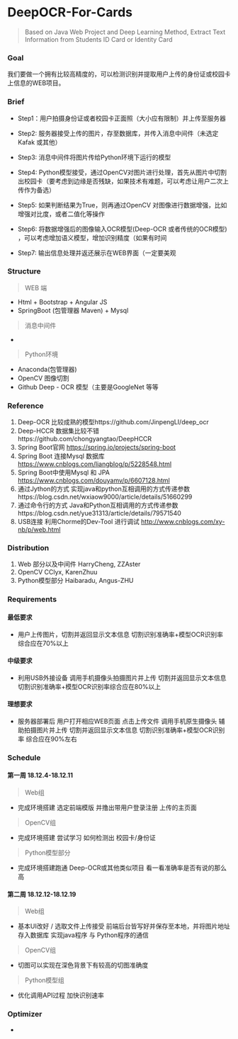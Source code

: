 # DeepOCR-For-Cards
> Based on Java Web Project and Deep Learning Method, Extract Text Information from Students ID Card or  Identity Card 

### Goal

我们要做一个拥有比较高精度的，可以检测识别并提取用户上传的身份证或校园卡上信息的WEB项目。

### Brief

- Step1：用户拍摄身份证或者校园卡正面照（大小应有限制）并上传至服务器

- Step2:   服务器接受上传的图片，存至数据库，并传入消息中间件（未选定 Kafak 或其他）

- Step3:   消息中间件将图片传给Python环境下运行的模型

- Step4:   Python模型接受，通过OpenCV对图片进行处理，首先从图片中切割出校园卡（要考虑到边缘是否残缺，如果技术有难题，可以考虑让用户二次上传作为备选）

- Step5:   如果判断结果为True，则再通过OpenCV 对图像进行数据增强，比如增强对比度，或者二值化等操作

- Step6:   将数据增强后的图像输入OCR模型(Deep-OCR 或者传统的OCR模型) ，可以考虑增加语义模型，增加识别精度（如果有时间
- Step7:   输出信息处理并返还展示在WEB界面（一定要美观

### Structure

> WEB 端

- Html + Bootstrap + Angular JS
- SpringBoot (包管理器 Maven) + Mysql

> 消息中间件

- 

> Python环境

- Anaconda(包管理器)
- OpenCV 图像切割
- Github Deep - OCR 模型（主要是GoogleNet 等等

### Reference

1. Deep-OCR 比较成熟的模型https://github.com/JinpengLI/deep_ocr
2. Deep-HCCR 数据集比较不错https://github.com/chongyangtao/DeepHCCR
3. Spring Boot官网 https://spring.io/projects/spring-boot 
4. Spring Boot 连接Mysql 数据库 https://www.cnblogs.com/liangblog/p/5228548.html
5.  Spring Boot中使用Mysql 和 JPA https://www.cnblogs.com/douyamv/p/6607128.html
6. 通过Jython的方式 实现java和python互相调用的方式传递参数https://blog.csdn.net/wxiaow9000/article/details/51660299
7. 通过命令行的方式 Java和Python互相调用的方式传递参数https://blog.csdn.net/yue31313/article/details/79571540
8. USB连接 利用Chorme的Dev-Tool 进行调试 http://www.cnblogs.com/xy-nb/p/web.html 

### Distribution

1. Web 部分以及中间件 HarryCheng, ZZAster
2. OpenCV CClyx, KarenZhuu
3. Python模型部分 Haibaradu, Angus-ZHU





### Requirements

#### 最低要求

- 用户上传图片，切割并返回显示文本信息 切割识别准确率+模型OCR识别率 综合应在70%以上

#### 中级要求

- 利用USB外接设备 调用手机摄像头拍摄图片并上传 切割并返回显示文本信息 切割识别准确率+模型OCR识别率综合应在80%以上

#### 理想要求

- 服务器部署后 用户打开相应WEB页面 点击上传文件 调用手机原生摄像头 辅助拍摄图片并上传 切割并返回显示文本信息 切割识别准确率+模型OCR识别率 综合应在90%左右



### Schedule

#### 第一周 18.12.4-18.12.11

> Web组

- 完成环境搭建 选定前端模版 并撸出带用户登录注册 上传的主页面 

> OpenCV组

- 完成环境搭建 尝试学习 如何检测出 校园卡/身份证

> Python模型部分

- 完成环境搭建跑通 Deep-OCR或其他类似项目 看一看准确率是否有说的那么高

#### 第二周 18.12.12-18.12.19

> Web组

- 基本UI改好 / 选取文件上传接受 前端后台皆写好并保存至本地，并将图片地址存入数据库 实现java程序 与 Python程序的通信

> OpenCV组

- 切图可以实现在深色背景下有较高的切图准确度

> Python模型组

- 优化调用API过程 加快识别速率



### Optimizer

- 